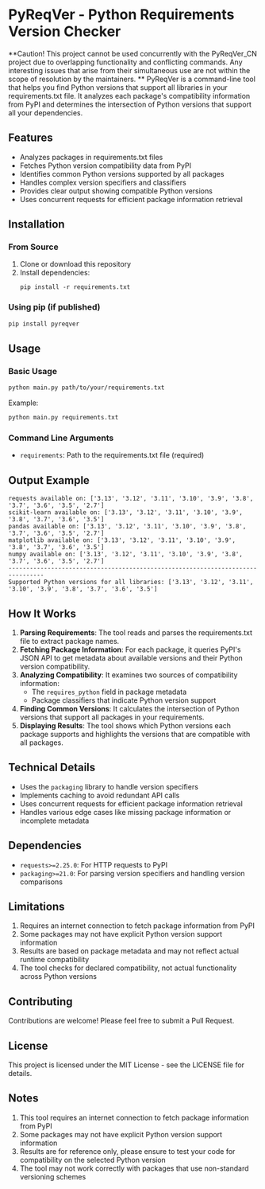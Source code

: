 # PyReqVer - Python Requirements Version Checker
**Caution! This project cannot be used concurrently with the PyReqVer_CN project due to overlapping functionality and conflicting commands. Any interesting issues that arise from their simultaneous use are not within the scope of resolution by the maintainers. **
PyReqVer is a command-line tool that helps you find Python versions that support all libraries in your requirements.txt file. It analyzes each package's compatibility information from PyPI and determines the intersection of Python versions that support all your dependencies.

## Features

- Analyzes packages in requirements.txt files
- Fetches Python version compatibility data from PyPI
- Identifies common Python versions supported by all packages
- Handles complex version specifiers and classifiers
- Provides clear output showing compatible Python versions
- Uses concurrent requests for efficient package information retrieval

## Installation

### From Source

1. Clone or download this repository
2. Install dependencies:
   ```
   pip install -r requirements.txt
   ```

### Using pip (if published)

```bash
pip install pyreqver
```

## Usage

### Basic Usage

```bash
python main.py path/to/your/requirements.txt
```

Example:
```bash
python main.py requirements.txt
```

### Command Line Arguments

- `requirements`: Path to the requirements.txt file (required)

## Output Example

```
requests available on: ['3.13', '3.12', '3.11', '3.10', '3.9', '3.8', '3.7', '3.6', '3.5', '2.7']
scikit-learn available on: ['3.13', '3.12', '3.11', '3.10', '3.9', '3.8', '3.7', '3.6', '3.5']
pandas available on: ['3.13', '3.12', '3.11', '3.10', '3.9', '3.8', '3.7', '3.6', '3.5', '2.7']
matplotlib available on: ['3.13', '3.12', '3.11', '3.10', '3.9', '3.8', '3.7', '3.6', '3.5']
numpy available on: ['3.13', '3.12', '3.11', '3.10', '3.9', '3.8', '3.7', '3.6', '3.5', '2.7']
--------------------------------------------------------------------------------
Supported Python versions for all libraries: ['3.13', '3.12', '3.11', '3.10', '3.9', '3.8', '3.7', '3.6', '3.5']
```

## How It Works

1. **Parsing Requirements**: The tool reads and parses the requirements.txt file to extract package names.
2. **Fetching Package Information**: For each package, it queries PyPI's JSON API to get metadata about available versions and their Python version compatibility.
3. **Analyzing Compatibility**: It examines two sources of compatibility information:
   - The `requires_python` field in package metadata
   - Package classifiers that indicate Python version support
4. **Finding Common Versions**: It calculates the intersection of Python versions that support all packages in your requirements.
5. **Displaying Results**: The tool shows which Python versions each package supports and highlights the versions that are compatible with all packages.

## Technical Details

- Uses the `packaging` library to handle version specifiers
- Implements caching to avoid redundant API calls
- Uses concurrent requests for efficient package information retrieval
- Handles various edge cases like missing package information or incomplete metadata

## Dependencies

- `requests>=2.25.0`: For HTTP requests to PyPI
- `packaging>=21.0`: For parsing version specifiers and handling version comparisons

## Limitations

1. Requires an internet connection to fetch package information from PyPI
2. Some packages may not have explicit Python version support information
3. Results are based on package metadata and may not reflect actual runtime compatibility
4. The tool checks for declared compatibility, not actual functionality across Python versions

## Contributing

Contributions are welcome! Please feel free to submit a Pull Request.

## License

This project is licensed under the MIT License - see the LICENSE file for details.

## Notes

1. This tool requires an internet connection to fetch package information from PyPI
2. Some packages may not have explicit Python version support information
3. Results are for reference only, please ensure to test your code for compatibility on the selected Python version
4. The tool may not work correctly with packages that use non-standard versioning schemes